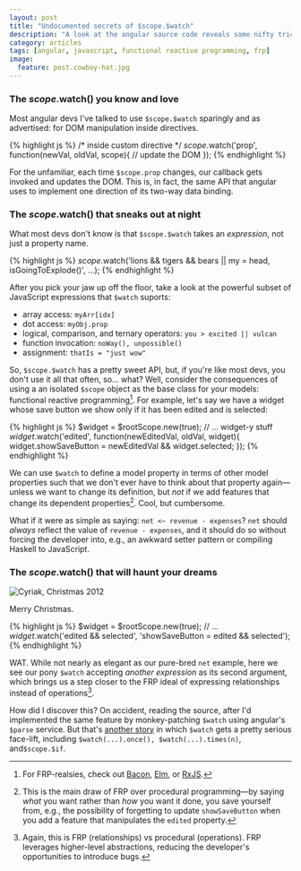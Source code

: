 ```yaml
---
layout: post
title: "Undocumented secrets of $scope.$watch"
description: "A look at the angular source code reveals some nifty tricks that border on Functional Reactive Programming."
category: articles
tags: [angular, javascript, functional reactive programming, frp]
image:
  feature: post.cowboy-hat.jpg
---
```


### The $scope.$watch() you know and love

Most angular devs I've talked to use `$scope.$watch` sparingly and as advertised: for DOM manipulation inside directives.

{% highlight js %}
/* inside custom directive */
$scope.$watch('prop', function(newVal, oldVal, scope){
  // update the DOM
});
{% endhighlight %}

For the unfamiliar, each time `$scope.prop` changes, our callback gets invoked and updates the DOM. This is, in fact, the same API that angular uses to implement one direction of its two-way data binding.

### The $scope.$watch() that sneaks out at night

What most devs don't know is that `$scope.$watch` takes an *expression*, not just a property name.

{% highlight js %}
$scope.$watch('lions && tigers && bears || my = head, isGoingToExplode()', ...);
{% endhighlight %}

After you pick your jaw up off the floor, take a look at the powerful subset of JavaScript expressions that `$watch` suports:

* array access: `myArr[idx]`
* dot access: `myObj.prop`
* logical, comparison, and ternary operators: `you > excited || vulcan`
* function invocation: `noWay(), unpossible()`
* assignment: `thatIs = "just wow"`

So, `$scope.$watch` has a pretty sweet API, but, if you're like most devs, you don't use it all that often, so... what? Well, consider the consequences of using a an isolated `$scope` object as the base class for your models: functional reactive programming[^1]. For example, let's say we have a widget whose save button we show only if it has been edited and is selected:

{% highlight js %}
$widget = $rootScope.new(true);
// ... widget-y stuff
$widget.$watch('edited', function(newEditedVal, oldVal, widget){
    widget.showSaveButton = newEditedVal && widget.selected;
});
{% endhighlight %}

We can use `$watch` to define a model property in terms of other model properties such that we don't ever have to think about that property again&mdash;unless we want to change its definition, but *not* if we add features that change its dependent properties[^2]. Cool, but cumbersome.

What if it were as simple as saying: `net <~ revenue - expenses`? `net` should *always* reflect the value of `revenue - expenses`, and it should do so without forcing the developer into, e.g., an awkward setter pattern or compiling Haskell to JavaScript.

### The $scope.$watch() that will haunt your dreams


![Cyriak, Christmas 2012](/images/post.cyriak-christmas.gif)

Merry Christmas.

{% highlight js %}
$widget = $rootScope.new(true);
// ...
$widget.$watch('edited && selected', 'showSaveButton = edited && selected');
{% endhighlight %}

WAT. While not nearly as elegant as our pure-bred `net` example, here we see our pony `$watch` accepting *another expression* as its second argument, which brings us a step closer to the FRP ideal of expressing relationships instead of operations[^3].

How did I discover this? On accident, reading the source, after I'd implemented the same feature by monkey-patching `$watch` using angular's `$parse` service. But that's [another story](/articles/monkey-patching-ng-scope-watch) in which `$watch` gets a pretty serious face-lift, including `$watch(...).once(), $watch(...).times(n)`, and`$scope.$if`.


[^1]: For FRP-realsies, check out [Bacon](https://github.com/baconjs/bacon.js), [Elm](http://elm-lang.org/), or [RxJS](https://github.com/Reactive-Extensions/RxJS).
[^2]: This is the main draw of FRP over procedural programming&mdash;by saying *what* you want rather than *how* you want it done, you save yourself from, e.g., the possibility of forgetting to update `showSaveButton` when you add a feature that manipulates the `edited` property.
[^3]: Again, this is FRP (relationships) vs procedural (operations). FRP leverages higher-level abstractions, reducing the developer's opportunities to introduce bugs.
